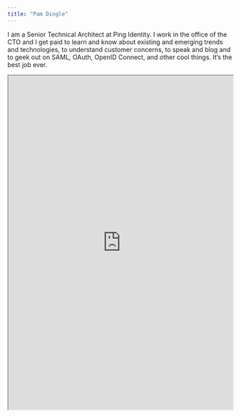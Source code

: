 ```yaml
---
title: "Pam Dingle"
---
```


I am a Senior Technical Architect at Ping Identity.  I work in the office of the CTO and I get paid to learn and know about existing and emerging trends and technologies, to understand customer concerns, to speak and blog and to geek out on SAML, OAuth, OpenID Connect, and other cool things.  It’s the best job ever.

<iframe height="750" width="100%" src="https://ewelton.github.io/ktest/wiki.html#Pam%20Dingle"></iframe>
